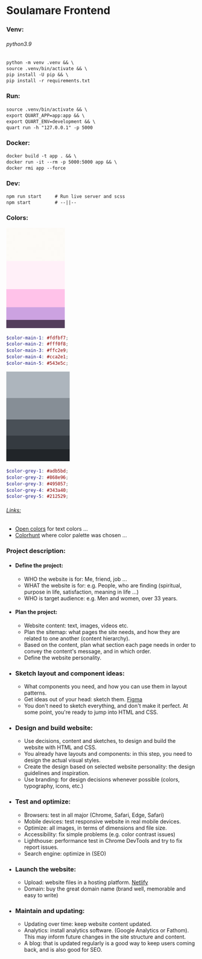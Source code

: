 Soulamare Frontend
==================

### Venv: 
###### python3.9
```
python -m venv .venv && \
source .venv/bin/activate && \
pip install -U pip && \
pip install -r requirements.txt
```
### Run:
```
source .venv/bin/activate && \
export QUART_APP=app:app && \
export QUART_ENV=development && \
quart run -h "127.0.0.1" -p 5000
```
### Docker:
```
docker build -t app . && \
docker run -it --rm -p 5000:5000 app && \
docker rmi app --force
```
### Dev:
```
npm run start     # Run live server and scss
npm start         # --||--
```
### Colors:
![](static/img/pallete.png)
```scss
$color-main-1: #fdfbf7;
$color-main-2: #fff0f8;
$color-main-3: #ffc2e9;
$color-main-4: #cca2e1;
$color-main-5: #543e5c;
```
![](static/img/tpallete.png)
```scss
$color-grey-1: #adb5bd;
$color-grey-2: #868e96;
$color-grey-3: #495057;
$color-grey-4: #343a40;
$color-grey-5: #212529;
```
###### [Links:]()
- [Open colors](https://yeun.github.io/open-color/) for text colors ...
- [Colorhunt](https://www.colorhunt.co/) where color palette was chosen ...

### **Project description:**
+ #### Define the project:
  - WHO the website is for: Me, friend, job ...
  - WHAT the website is for: e.g. People, who are finding (spiritual, purpose in life, satisfaction, meaning in life ...)
  - WHO is target audience: e.g. Men and women, over 33 years.
+ #### Plan the project:
  - Website content: text, images, videos etc.
  - Plan the sitemap: what pages the site needs, and how they are related to one another (content hierarchy).
  - Based on the content, plan what section each page needs in order to convey the content's message, and in which order.
  - Define the website personality.
+ ### Sketch layout and component ideas:
  - What components you need, and how you can use them in layout patterns.
  - Get ideas out of your head: sketch them. [Figma](https://app.uizard.io/)
  - You don't need to sketch everything, and don't make it perfect. At some point, you're ready to jump into HTML and CSS.
+ ### Design and build website:
  - Use decisions, content and sketches, to design and build the website with HTML and CSS. 
  - You already have layouts and components: in this step, you need to design the actual visual styles.
  - Create the design based on selected website personality: the design guidelines and inspiration.
  - Use branding: for design decisions whenever possible (colors, typography, icons, etc.)
+ ### Test and optimize: 
  - Browsers: test in all major (Chrome, Safari, Edge, Safari)
  - Mobile devices: test responsive website in real mobile devices.
  - Optimize: all images, in terms of dimensions and file size.
  - Accessibility: fix simple problems (e.g. color contrast issues)
  - Lighthouse: performance test in Chrome DevTools and try to fix report issues.
  - Search engine: optimize in (SEO)
+ ### Launch the website:
  - Upload: website files in a hosting platform. [Netlify](https://www.netlify.com/)
  - Domain: buy the great domain name (brand well, memorable and easy to write)
+ ### Maintain and updating:  
  - Updating over time: keep website content updated.
  - Analytics: install analytics software. (Google Analytics or Fathom). This may inform future changes in the site structure and content.
  - A blog: that is updated regularly is a good way to keep users coming back, and is also good for SEO.

